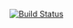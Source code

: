 [![Build Status](https://travis-ci.org/wangkuiyi/JupyterBroker.svg?branch=develop)](https://travis-ci.org/wangkuiyi/JupyterBroker)
